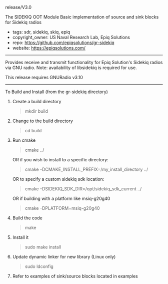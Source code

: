 release/V3.0

The SIDEKIQ OOT Module
Basic implementation of source and sink blocks for Sidekiq radios
- tags: sdr, sidekiq, skiq, epiq
- copyright_owner: US Naval Research Lab, Epiq Solutions
- repo: https://github.com/epiqsolutions/gr-sidekiq
- website: https://epiqsolutions.com/ 

---
Provides receive and transmit functionality for Epiq Solution's Sidekiq radios via
GNU radio.  Note: availability of libsidekiq is required for use.

This release requires GNURadio v3.10

---
To Build and Install (from the gr-sidekiq directory)
  1) Create a build directory
      > mkdir build
  2) Change to the build directory
      > cd build
  3) Run cmake 
      > cmake ../

        OR if you wish to install to a specific directory:

      > cmake -DCMAKE_INSTALL_PREFIX=/my_install_directory ../

        OR to specify a custom sidekiq sdk location:

      > cmake -DSIDEKIQ_SDK_DIR=/opt/sidekiq_sdk_current ../
        
        OR if building with a platform like msiq-g20g40

      > cmake -DPLATFORM=msiq-g20g40

  4) Build the code
      > make
  5) Install it
      > sudo make install
  6) Update dynamic linker for new library (Linux only)
      > sudo ldconfig
  7) Refer to examples of sink/source blocks located in examples
